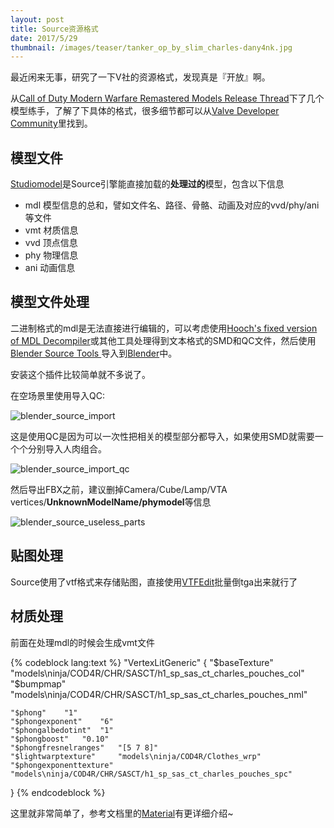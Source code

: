 ```yaml
---
layout: post
title: Source资源格式
date: 2017/5/29
thumbnail: /images/teaser/tanker_op_by_slim_charles-dany4nk.jpg
---
```


最近闲来无事，研究了一下V社的资源格式，发现真是『开放』啊。

从[Call of Duty Modern Warfare Remastered Models Release Thread](https://facepunch.com/showthread.php?t=1541193)下了几个模型练手，了解了下具体的格式，很多细节都可以从[Valve Developer Community](https://developer.valvesoftware.com/wiki/Main_Page)里找到。

<!--more-->

## 模型文件

[Studiomodel](https://developer.valvesoftware.com/wiki/Studiomodel)是Source引擎能直接加载的**处理过的**模型，包含以下信息

- mdl 模型信息的总和，譬如文件名、路径、骨骼、动画及对应的vvd/phy/ani等文件
- vmt 材质信息
- vvd 顶点信息
- phy 物理信息
- ani 动画信息

## 模型文件处理

二进制格式的mdl是无法直接进行编辑的，可以考虑使用[Hooch's fixed version of MDL Decompiler](http://gamebanana.com/tools/5083)或其他工具处理得到文本格式的SMD和QC文件，然后使用[Blender Source Tools
](https://developer.valvesoftware.com/wiki/Blender_Source_Tools)导入到[Blender](https://www.blender.org/)中。

安装这个插件比较简单就不多说了。

在空场景里使用导入QC:

![blender_source_import](/images/blender_source_import.png)

这是使用QC是因为可以一次性把相关的模型部分都导入，如果使用SMD就需要一个个分别导入人肉组合。

![blender_source_import_qc](/images/blender_source_import_qc.png)

然后导出FBX之前，建议删掉Camera/Cube/Lamp/VTA vertices/**UnknownModelName/phymodel**等信息

![blender_source_useless_parts](/images/blender_source_useless_parts.png)

## 贴图处理

Source使用了vtf格式来存储贴图，直接使用[VTFEdit](https://developer.valvesoftware.com/wiki/VTFEdit)批量倒tga出来就行了

## 材质处理

前面在处理mdl的时候会生成vmt文件

{% codeblock lang:text %}
"VertexLitGeneric"
{
	"$baseTexture" "models\ninja/COD4R/CHR/SASCT/h1_sp_sas_ct_charles_pouches_col"
	"$bumpmap"    "models\ninja/COD4R/CHR/SASCT/h1_sp_sas_ct_charles_pouches_nml"
	
	"$phong"	"1"
	"$phongexponent"	"6"
	"$phongalbedotint"	"1"
	"$phongboost"	"0.10"
	"$phongfresnelranges"	"[5 7 8]"
    "$lightwarptexture" 	"models\ninja/COD4R/Clothes_wrp"
	"$phongexponenttexture" "models\ninja/COD4R/CHR/SASCT/h1_sp_sas_ct_charles_pouches_spc"
}
{% endcodeblock %}

这里就非常简单了，参考文档里的[Material](https://developer.valvesoftware.com/wiki/Vmt)有更详细介绍~
